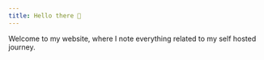 ```yaml
---
title: Hello there 👋
---
```


Welcome to my website, where I note everything related to my self hosted journey.

